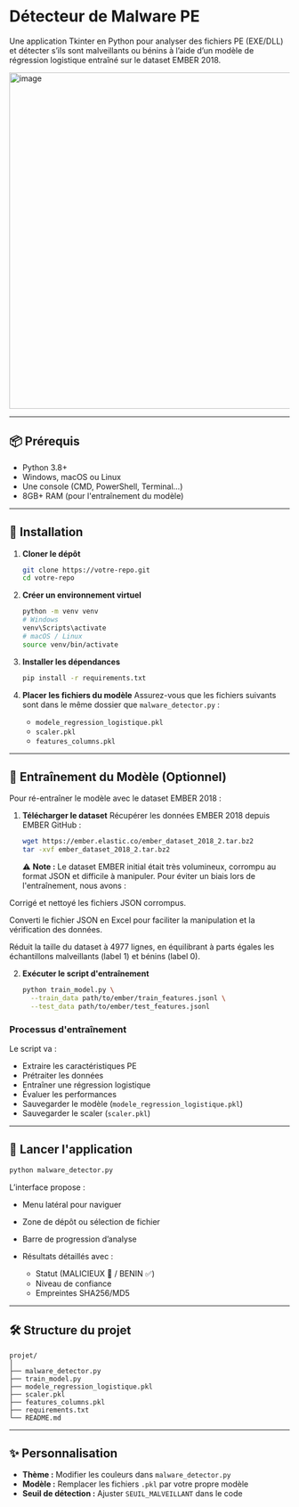 # Détecteur de Malware PE

Une application Tkinter en Python pour analyser des fichiers PE (EXE/DLL) et détecter s’ils sont malveillants ou bénins à l’aide d’un modèle de régression logistique entraîné sur le dataset EMBER 2018.


<img width="860" height="604" alt="image" src="https://github.com/user-attachments/assets/8e0c49dd-41bd-43b6-9a8a-dd97d3865243" />

---

## 📦 Prérequis

* Python 3.8+
* Windows, macOS ou Linux
* Une console (CMD, PowerShell, Terminal…)
* 8GB+ RAM (pour l'entraînement du modèle)

---

## 🔧 Installation

1. **Cloner le dépôt**

   ```bash
   git clone https://votre-repo.git
   cd votre-repo
   ```
2. **Créer un environnement virtuel**

   ```bash
   python -m venv venv
   # Windows
   venv\Scripts\activate
   # macOS / Linux
   source venv/bin/activate
   ```
3. **Installer les dépendances**

   ```bash
   pip install -r requirements.txt
   ```
4. **Placer les fichiers du modèle**
   Assurez-vous que les fichiers suivants sont dans le même dossier que `malware_detector.py` :

   * `modele_regression_logistique.pkl`
   * `scaler.pkl`
   * `features_columns.pkl`

---

## 🧠 Entraînement du Modèle (Optionnel)

Pour ré-entraîner le modèle avec le dataset EMBER 2018 :

1. **Télécharger le dataset**
   Récupérer les données EMBER 2018 depuis EMBER GitHub :

   ```bash
   wget https://ember.elastic.co/ember_dataset_2018_2.tar.bz2
   tar -xvf ember_dataset_2018_2.tar.bz2
   ```

   ⚠️ **Note :** Le dataset EMBER initial était très volumineux, corrompu au format JSON et difficile à manipuler. Pour éviter un biais lors de l'entraînement, nous avons :

Corrigé et nettoyé les fichiers JSON corrompus.

Converti le fichier JSON en Excel pour faciliter la manipulation et la vérification des données.

Réduit la taille du dataset à 4977 lignes, en équilibrant à parts égales les échantillons malveillants (label 1) et bénins (label 0).



2. **Exécuter le script d'entraînement**

   ```bash
   python train_model.py \
     --train_data path/to/ember/train_features.jsonl \
     --test_data path/to/ember/test_features.jsonl
   ```

### Processus d'entraînement

Le script va :

* Extraire les caractéristiques PE
* Prétraiter les données
* Entraîner une régression logistique
* Évaluer les performances
* Sauvegarder le modèle (`modele_regression_logistique.pkl`)
* Sauvegarder le scaler (`scaler.pkl`)

---

## 🚀 Lancer l'application

```bash
python malware_detector.py
```

L’interface propose :

* Menu latéral pour naviguer
* Zone de dépôt ou sélection de fichier
* Barre de progression d’analyse
* Résultats détaillés avec :

  * Statut (MALICIEUX 🚨 / BENIN ✅)
  * Niveau de confiance
  * Empreintes SHA256/MD5

---

## 🛠️ Structure du projet

```text
projet/
│
├── malware_detector.py      
├── train_model.py            
├── modele_regression_logistique.pkl
├── scaler.pkl
├── features_columns.pkl
├── requirements.txt          
└── README.md
```

---

## ✨ Personnalisation

* **Thème :** Modifier les couleurs dans `malware_detector.py`
* **Modèle :** Remplacer les fichiers `.pkl` par votre propre modèle
* **Seuil de détection :** Ajuster `SEUIL_MALVEILLANT` dans le code


